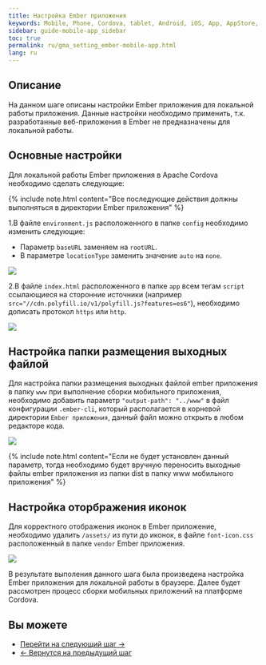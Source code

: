 ```yaml
---
title: Настройка Ember приложения 
keywords: Mobile, Phone, Cordova, tablet, Android, iOS, App, AppStore, play market
sidebar: guide-mobile-app_sidebar
toc: true
permalink: ru/gma_setting_ember-mobile-app.html
lang: ru
---
```


## Описание

На данном шаге описаны настройки Ember приложения для локальной работы приложения. Данные настройки необходимо применить, т.к. разработанные веб-приложения в Ember не предназначены для локальной работы.

## Основные настройки

Для локальной работы Ember приложения в Apache Cordova необходимо сделать следующие:

{% include note.html content="Все последующие действия должны выполняться в директории Ember приложения" %}

1.В файле `environment.js` расположенного в папке `config` необходимо изменить следующие:

* Параметр `baseURL` заменяем на `rootURL`.
* В параметре `locationType` заменить значение `auto` на `none`.

![](/images/pages/guides/mobile-app/edit-ember-environment.PNG)

2.В файле `index.html` расположенного в папке `app` всем тегам `script` ссылающиеся на сторонние источники (например `src="//cdn.polyfill.io/v1/polyfill.js?features=es6"`), необходимо дописать протокол `https` или `http`.

![](/images/pages/guides/mobile-app/edit-index-ember-src.PNG)

## Настройка папки размещения выходных файлой

Для настройка папки размещения выходных файлой ember приложения в папку `www` при выполнение сборки мобильного приложения, необходимо добавить параметр `"output-path": "../www"` в файл конфигурации `.ember-cli`, который располагается в корневой директории `Ember приложения`, данный файл можно открыть в любом редакторе кода.

![](/images/pages/guides/mobile-app/add-new-param-embercli.png)

{% include note.html content="Если не будет установлен данный параметр, тогда необходимо будет вручную переносить выходные файлы ember приложения из папки dist в папку www мобильного приложения" %}

## Настройка оторбражения иконок

Для корректного отображения иконок в Ember приложение, необходимо удалить `/assets/` из пути до иконок, в файле `font-icon.css` расположенный в папке `vendor` Ember приложения.

![](/images/pages/guides/mobile-app/edit-font-icon.PNG)

В результате выполения данного шага была произведена настройка Ember приложения для локальной работы в браузере. Далее будет рассмотрен процесс сборки мобильных приложений на платформе Cordova.

## Вы можете

* [Перейти на следующий шаг ->](gma_build-mobile-app.html)
* [<- Вернутся на предыдущий шаг](gma_create-mobile-app.html)
